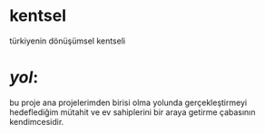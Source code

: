 # kentsel
türkiyenin dönüşümsel kentseli

# _yol_:
bu proje ana projelerimden birisi olma yolunda gerçekleştirmeyi hedeflediğim mütahit ve ev sahiplerini bir araya getirme çabasının kendimcesidir.
